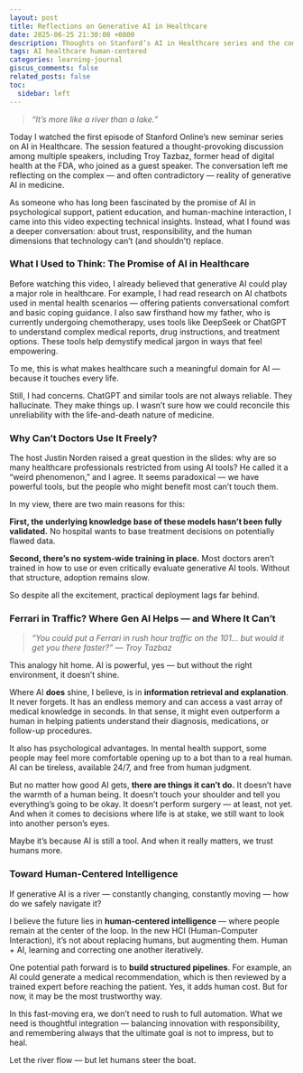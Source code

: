 ```yaml
---
layout: post
title: Reflections on Generative AI in Healthcare
date: 2025-06-25 21:30:00 +0800
description: Thoughts on Stanford’s AI in Healthcare series and the complex promise of human-centered intelligence in medical applications.
tags: AI healthcare human-centered
categories: learning-journal
giscus_comments: false
related_posts: false
toc:
  sidebar: left
---
```


> *“It’s more like a river than a lake.”*  

Today I watched the first episode of Stanford Online’s new seminar series on AI in Healthcare. The session featured a thought-provoking discussion among multiple speakers, including Troy Tazbaz, former head of digital health at the FDA, who joined as a guest speaker. The conversation left me reflecting on the complex — and often contradictory — reality of generative AI in medicine.

As someone who has long been fascinated by the promise of AI in psychological support, patient education, and human-machine interaction, I came into this video expecting technical insights. Instead, what I found was a deeper conversation: about trust, responsibility, and the human dimensions that technology can’t (and shouldn’t) replace.

### What I Used to Think: The Promise of AI in Healthcare

Before watching this video, I already believed that generative AI could play a major role in healthcare. For example, I had read research on AI chatbots used in mental health scenarios — offering patients conversational comfort and basic coping guidance. I also saw firsthand how my father, who is currently undergoing chemotherapy, uses tools like DeepSeek or ChatGPT to understand complex medical reports, drug instructions, and treatment options. These tools help demystify medical jargon in ways that feel empowering.

To me, this is what makes healthcare such a meaningful domain for AI — because it touches every life.

Still, I had concerns. ChatGPT and similar tools are not always reliable. They hallucinate. They make things up. I wasn’t sure how we could reconcile this unreliability with the life-and-death nature of medicine.

### Why Can’t Doctors Use It Freely?

The host Justin Norden raised a great question in the slides: why are so many healthcare professionals restricted from using AI tools? He called it a “weird phenomenon,” and I agree. It seems paradoxical — we have powerful tools, but the people who might benefit most can’t touch them.

In my view, there are two main reasons for this:

**First, the underlying knowledge base of these models hasn’t been fully validated.** No hospital wants to base treatment decisions on potentially flawed data.

**Second, there’s no system-wide training in place.** Most doctors aren’t trained in how to use or even critically evaluate generative AI tools. Without that structure, adoption remains slow.

So despite all the excitement, practical deployment lags far behind.

### Ferrari in Traffic? Where Gen AI Helps — and Where It Can’t

> *“You could put a Ferrari in rush hour traffic on the 101… but would it get you there faster?”*
> *— Troy Tazbaz*

This analogy hit home. AI is powerful, yes — but without the right environment, it doesn’t shine.

Where AI **does** shine, I believe, is in **information retrieval and explanation**. It never forgets. It has an endless memory and can access a vast array of medical knowledge in seconds. In that sense, it might even outperform a human in helping patients understand their diagnosis, medications, or follow-up procedures.

It also has psychological advantages. In mental health support, some people may feel more comfortable opening up to a bot than to a real human. AI can be tireless, available 24/7, and free from human judgment.

But no matter how good AI gets, **there are things it can’t do.** It doesn’t have the warmth of a human being. It doesn’t touch your shoulder and tell you everything’s going to be okay. It doesn’t perform surgery — at least, not yet. And when it comes to decisions where life is at stake, we still want to look into another person’s eyes.

Maybe it’s because AI is still a tool. And when it really matters, we trust humans more.

### Toward Human-Centered Intelligence

If generative AI is a river — constantly changing, constantly moving — how do we safely navigate it?

I believe the future lies in **human-centered intelligence** — where people remain at the center of the loop. In the new HCI (Human-Computer Interaction), it’s not about replacing humans, but augmenting them. Human + AI, learning and correcting one another iteratively.

One potential path forward is to **build structured pipelines**. For example, an AI could generate a medical recommendation, which is then reviewed by a trained expert before reaching the patient. Yes, it adds human cost. But for now, it may be the most trustworthy way.

In this fast-moving era, we don’t need to rush to full automation. What we need is thoughtful integration — balancing innovation with responsibility, and remembering always that the ultimate goal is not to impress, but to heal.

Let the river flow — but let humans steer the boat.